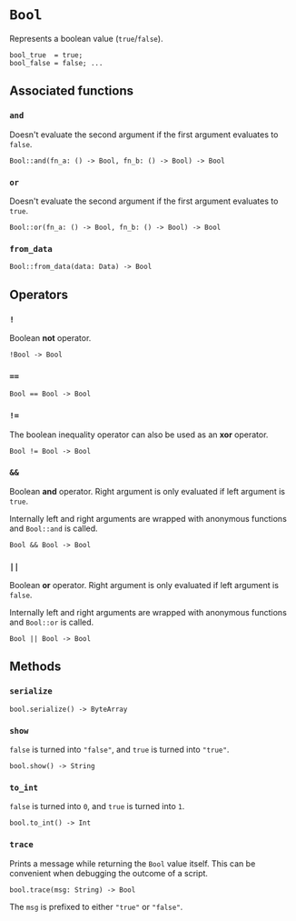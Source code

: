 # `Bool`

Represents a boolean value (`true`/`false`).

```helios
bool_true  = true;
bool_false = false; ...
```

## Associated functions

### `and`

Doesn't evaluate the second argument if the first argument evaluates to `false`.

```helios
Bool::and(fn_a: () -> Bool, fn_b: () -> Bool) -> Bool
```

### `or`

Doesn't evaluate the second argument if the first argument evaluates to `true`.

```helios
Bool::or(fn_a: () -> Bool, fn_b: () -> Bool) -> Bool
```

### `from_data`

```helios
Bool::from_data(data: Data) -> Bool
```

## Operators

### `!`

Boolean **not** operator.

```helios
!Bool -> Bool
```

### `==`

```helios
Bool == Bool -> Bool
```

### `!=`

The boolean inequality operator can also be used as an **xor** operator.

```helios
Bool != Bool -> Bool
```

### `&&`

Boolean **and** operator. Right argument is only evaluated if left argument is `true`.

Internally left and right arguments are wrapped with anonymous functions and `Bool::and` is called.

```helios
Bool && Bool -> Bool
```

### `||`

Boolean **or** operator. Right argument is only evaluated if left argument is `false`.

Internally left and right arguments are wrapped with anonymous functions and `Bool::or` is called.

```helios
Bool || Bool -> Bool
```

## Methods

### `serialize`

```helios
bool.serialize() -> ByteArray
```

### `show`

`false` is turned into `"false"`, and `true` is turned into `"true"`.

```helios
bool.show() -> String
```

### `to_int`

`false` is turned into `0`, and `true` is turned into `1`.

```helios
bool.to_int() -> Int
```

### `trace`

Prints a message while returning the `Bool` value itself. This can be convenient when debugging the outcome of a script.

```helios
bool.trace(msg: String) -> Bool
```

The `msg` is prefixed to either `"true"` or `"false"`.